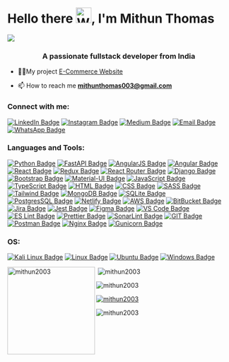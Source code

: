 # Hello there <img src="https://raw.githubusercontent.com/Tarikul-Islam-Anik/Animated-Fluent-Emojis/master/Emojis/Hand%20gestures/Waving%20Hand.png" alt="Waving Hand" width="35" height="35" />, I'm Mithun Thomas

![](https://github.com/halfrost/halfrost/blob/master/icons/header_1.png)
<h3 align="center">A passionate fullstack developer from India</h3>

- 👨‍💻My project [E-Commerce Website](https://www.cartifi.shop)


- 📫 How to reach me **mithunthomas003@gmail.com**

<h3 align="left">Connect with me:</h3>
<p align="left">

<div id="badges">
  <a href="https://linkedin.com/in/mithunthomas3897"><img src="https://img.shields.io/badge/LinkedIn-blue?&logo=linkedin&logoColor=white" alt="LinkedIn Badge"/></a>
  <a href="https://instagram.com/_mithun_thomas____"><img src="https://img.shields.io/badge/Instagram-E4405F?&logo=instagram&logoColor=white" alt="Instagram Badge"/></a>
  <a href="https://medium.com/@mithunthomas003"><img src="https://img.shields.io/badge/Medium-12100E?&logo=medium&logoColor=white" alt="Medium Badge"/></a>
  <a href="mailto:mithunthomas003@gmail.com"><img src="https://img.shields.io/badge/Gmail-D14836?&logo=gmail&logoColor=white" alt="Email Badge"/></a>
  <a href="https://wa.me/919895493897"><img src="https://img.shields.io/badge/WhatsApp-25D366?&logo=whatsapp&logoColor=white" alt="WhatsApp Badge"/></a>
</div>
</p>



<h3 align="left">Languages and Tools:</h3>

<a href="https://www.python.org" rel="noopener"><img src="https://img.shields.io/badge/Python-14354C?&logo=python&logoColor=white" alt="Python Badge"/></a>
<a href="https://www.fastapi.com" rel="noopener"><img src="https://img.shields.io/badge/FastAPI-005571?&logo=fastapi" alt="FastAPI Badge"/></a>
<a href="https://angular.io" rel="noopener"><img src="https://img.shields.io/badge/AngularJS-E23237?&logo=angularjs&logoColor=white" alt="AngularJS Badge"/></a>
<a href="https://angular.io" rel="noopener"><img src="https://img.shields.io/badge/Angular-DD0031?&logo=angular&logoColor=white" alt="Angular Badge"/></a>
<a href="https://reactjs.org" rel="noopener"><img src="https://img.shields.io/badge/React-20232A?&logo=react&logoColor=61DAFB" alt="React Badge"/></a>
<a href="https://redux.js.org" rel="noopener"><img src="https://img.shields.io/badge/Redux-593D88?&logo=redux&logoColor=white" alt="Redux Badge"/></a>
<a href="https://reactrouter.com/en/main" rel="noopener"><img src="https://img.shields.io/badge/React_Router-CA4245?&logo=react-router&logoColor=white" alt="React Router Badge"/></a>
<a href="https://www.djangoproject.com" rel="noopener"><img src="https://img.shields.io/badge/Django-092E20?&logo=django&logoColor=white" alt="Django Badge"/></a>
<a href="https://getbootstrap.com" rel="noopener"><img src="https://img.shields.io/badge/Bootstrap-563D7C?&logo=bootstrap&logoColor=white" alt="Bootstrap Badge"/></a>
<a href="https://material-ui.com" rel="noopener"><img src="https://img.shields.io/badge/Material--UI-0081CB?&logo=material-ui&logoColor=white" alt="Material-UI Badge"/></a>
<a href="https://developer.mozilla.org/en-US/docs/Web/JavaScript" rel="noopener"><img src="https://img.shields.io/badge/JavaScript-F7DF1E?&logo=javascript&logoColor=black" alt="JavaScript Badge"/></a>
<a href="https://www.typescriptlang.org" rel="noopener"><img src="https://img.shields.io/badge/TypeScript-007ACC?&logo=typescript&logoColor=white" alt="TypeScript Badge"/></a>
<a href="https://www.w3.org/html/" rel="noopener"><img src="https://img.shields.io/badge/HTML5-E34F26?&logo=html5&logoColor=white" alt="HTML Badge"/></a>
<a href="https://www.w3.org/Style/CSS/" rel="noopener"><img src="https://img.shields.io/badge/CSS3-1572B6?&logo=css3&logoColor=white" alt="CSS Badge"/></a>
<a href="https://sass-lang.com/" rel="noopener"><img src="https://img.shields.io/badge/Sass-CC6699?&logo=sass&logoColor=white" alt="SASS Badge"/></a>
<a href="https://tailwindcss.com/" rel="noopener"><img src="https://img.shields.io/badge/Tailwind_CSS-38B2AC?&logo=tailwind-css&logoColor=white" alt="Tailwind Badge"/></a>
<a href="https://www.mongodb.com" rel="noopener"><img src="https://img.shields.io/badge/MongoDB-4EA94B?&logo=mongodb&logoColor=white" alt="MongoDB Badge"/></a>
<a href="https://www.sqlite.org/" rel="noopener"><img src="https://img.shields.io/badge/SQLite-07405E?&logo=sqlite&logoColor=white" alt="SQLite Badge"/></a>
<a href="https://www.postgresql.org/" rel="noopener"><img src="https://img.shields.io/badge/PostgreSQL-316192?&logo=postgresql&logoColor=white" alt="PostgresSQL Badge"/></a>
<a href="https://www.netlify.com/" rel="noopener"><img src="https://img.shields.io/badge/Netlify-00C7B7?&logo=netlify&logoColor=white" alt="Netlify Badge"/></a>
<a href="https://aws.amazon.com/" rel="noopener"><img src="https://img.shields.io/badge/Amazon_AWS-FF9900?&logo=amazonaws&logoColor=white" alt="AWS Badge"/></a>
<a href="https://bitbucket.org/" rel="noopener"><img src="https://img.shields.io/badge/Bitbucket-0747a6?&logo=bitbucket&logoColor=white" alt="BitBucket Badge"/></a>
<a href="https://www.atlassian.com/software/jira" rel="noopener"><img src="https://img.shields.io/badge/Jira-0052CC?&logo=Jira&logoColor=white" alt="Jira Badge"/></a>
<a href="https://jestjs.io/" rel="noopener"><img src="https://img.shields.io/badge/Jest-323330?&logo=Jest&logoColor=white" alt="Jest Badge"/></a>
<a href="https://www.figma.com/" rel="noopener"><img src="https://img.shields.io/badge/Figma-F24E1E?&logo=figma&logoColor=white" alt="Figma Badge"/></a>
<a href="https://code.visualstudio.com/" rel="noopener"><img src="https://img.shields.io/badge/Visual_Studio_Code-0078D4?&logo=visual%20studio%20code&logoColor=white" alt="VS Code Badge"/></a>
<a href="https://eslint.org/" rel="noopener"><img src="https://img.shields.io/badge/eslint-3A33D1?&logo=eslint&logoColor=white" alt="ES Lint Badge"/></a>
<a href="https://prettier.io/" rel="noopener"><img src="https://img.shields.io/badge/prettier-1A2C34?&logo=prettier&logoColor=F7BA3E" alt="Prettier Badge"/></a>
<a href="https://www.sonarlint.org/" rel="noopener"><img src="https://img.shields.io/badge/SonarLint-CB2029?&logo=sonarlint&logoColor=white" alt="SonarLint Badge"/></a>
<a href="https://git-scm.com/" rel="noopener"><img src="https://img.shields.io/badge/GIT-E44C30?&logo=git&logoColor=white" alt="GIT Badge"/></a>
<a href="https://www.postman.com/" rel="noopener"><img src="https://img.shields.io/badge/Postman-FF6C37?&logo=postman&logoColor=white" alt="Postman Badge"/></a>
<a href="https://www.nginx.com/" rel="noopener"><img src="https://img.shields.io/badge/Nginx-%23009639.svg?&logo=nginx&logoColor=white" alt="Nginx Badge"/></a>
<a href="https://gunicorn.org/" rel="noopener"><img src="https://img.shields.io/badge/gunicorn-%298729.svg?&logo=gunicorn&logoColor=white" alt="Gunicorn Badge"/></a>

<h3 align="left">OS:</h3>

<a href="https://www.kali.org/" rel="noopener"><img src="https://img.shields.io/badge/Kali_Linux-557C94?&logo=kali-linux&logoColor=white" alt="Kali Linux Badge"/></a>
<a href="https://www.linux.org/" rel="noopener"><img src="https://img.shields.io/badge/Linux-FCC624?&logo=linux&logoColor=black" alt="Linux Badge"/></a>
<a href="https://ubuntu.com/" rel="noopener"><img src="https://img.shields.io/badge/Ubuntu-E95420?&logo=ubuntu&logoColor=white" alt="Ubuntu Badge"/></a>
<a href="https://www.microsoft.com/en-us/windows" rel="noopener"><img src="https://img.shields.io/badge/Windows-0078D6?&logo=windows&logoColor=white" alt="Windows Badge"/></a>




<!-- <p align="left"> <a href="https://angular.io" rel="noopener"> <img src="https://angular.io/assets/images/logos/angular/angular.svg" alt="angular" width="40" height="40"/> </a> <a href="https://angular.io" rel="noreferrer"> <img src="https://raw.githubusercontent.com/devicons/devicon/master/icons/angularjs/angularjs-original-wordmark.svg" alt="angularjs" width="40" height="40"/> </a> <a href="https://babeljs.io/" rel="noreferrer"> <img src="https://www.vectorlogo.zone/logos/babeljs/babeljs-icon.svg" alt="babel" width="40" height="40"/> </a> <a href="https://getbootstrap.com" rel="noreferrer"> <img src="https://raw.githubusercontent.com/devicons/devicon/master/icons/bootstrap/bootstrap-plain-wordmark.svg" alt="bootstrap" width="40" height="40"/> </a> <a href="https://www.w3schools.com/css/" rel="noreferrer"> <img src="https://raw.githubusercontent.com/devicons/devicon/master/icons/css3/css3-original-wordmark.svg" alt="css3" width="40" height="40"/> </a> <a href="https://www.djangoproject.com/" rel="noreferrer"> <img src="https://cdn.worldvectorlogo.com/logos/django.svg" alt="django" width="40" height="40"/> </a> <a href="https://www.docker.com/" rel="noreferrer"> <img src="https://raw.githubusercontent.com/devicons/devicon/master/icons/docker/docker-original-wordmark.svg" alt="docker" width="40" height="40"/> </a> <a href="https://www.figma.com/" rel="noreferrer"> <img src="https://www.vectorlogo.zone/logos/figma/figma-icon.svg" alt="figma" width="40" height="40"/> </a> <a href="https://firebase.google.com/" rel="noreferrer"> <img src="https://www.vectorlogo.zone/logos/firebase/firebase-icon.svg" alt="firebase" width="40" height="40"/> </a> <a href="https://git-scm.com/" rel="noreferrer"> <img src="https://www.vectorlogo.zone/logos/git-scm/git-scm-icon.svg" alt="git" width="40" height="40"/> </a> <a href="https://www.w3.org/html/" rel="noreferrer"> <img src="https://raw.githubusercontent.com/devicons/devicon/master/icons/html5/html5-original-wordmark.svg" alt="html5" width="40" height="40"/> </a> <a href="https://developer.mozilla.org/en-US/docs/Web/JavaScript" rel="noreferrer"> <img src="https://raw.githubusercontent.com/devicons/devicon/master/icons/javascript/javascript-original.svg" alt="javascript" width="40" height="40"/> </a> <a href="https://kubernetes.io" rel="noreferrer"> <img src="https://www.vectorlogo.zone/logos/kubernetes/kubernetes-icon.svg" alt="kubernetes" width="40" height="40"/> </a> <a href="https://www.linux.org/" rel="noreferrer"> <img src="https://raw.githubusercontent.com/devicons/devicon/master/icons/linux/linux-original.svg" alt="linux" width="40" height="40"/> </a> <a href="https://www.mongodb.com/" rel="noreferrer"> <img src="https://raw.githubusercontent.com/devicons/devicon/master/icons/mongodb/mongodb-original-wordmark.svg" alt="mongodb" width="40" height="40"/> </a> <a href="https://www.nginx.com" rel="noreferrer"> <img src="https://raw.githubusercontent.com/devicons/devicon/master/icons/nginx/nginx-original.svg" alt="nginx" width="40" height="40"/> </a> <a href="https://www.postgresql.org" rel="noreferrer"> <img src="https://raw.githubusercontent.com/devicons/devicon/master/icons/postgresql/postgresql-original-wordmark.svg" alt="postgresql" width="40" height="40"/> </a> <a href="https://postman.com" rel="noreferrer"> <img src="https://www.vectorlogo.zone/logos/getpostman/getpostman-icon.svg" alt="postman" width="40" height="40"/> </a> <a href="https://www.python.org" rel="noreferrer"> <img src="https://raw.githubusercontent.com/devicons/devicon/master/icons/python/python-original.svg" alt="python" width="40" height="40"/> </a> <a href="https://reactjs.org/" rel="noreferrer"> <img src="https://raw.githubusercontent.com/devicons/devicon/master/icons/react/react-original-wordmark.svg" alt="react" width="40" height="40"/> </a> <a href="https://redis.io" rel="noreferrer"> <img src="https://raw.githubusercontent.com/devicons/devicon/master/icons/redis/redis-original-wordmark.svg" alt="redis" width="40" height="40"/> </a> <a href="https://redux.js.org" rel="noreferrer"> <img src="https://raw.githubusercontent.com/devicons/devicon/master/icons/redux/redux-original.svg" alt="redux" width="40" height="40"/> </a> <a href="https://sass-lang.com" rel="noreferrer"> <img src="https://raw.githubusercontent.com/devicons/devicon/master/icons/sass/sass-original.svg" alt="sass" width="40" height="40"/> </a> <a href="https://www.sqlite.org/" rel="noreferrer"> <img src="https://www.vectorlogo.zone/logos/sqlite/sqlite-icon.svg" alt="sqlite" width="40" height="40"/> </a> <a href="https://tailwindcss.com/" rel="noreferrer"> <img src="https://www.vectorlogo.zone/logos/tailwindcss/tailwindcss-icon.svg" alt="tailwind" width="40" height="40"/> </a> <a href="https://www.typescriptlang.org/" rel="noreferrer"> <img src="https://raw.githubusercontent.com/devicons/devicon/master/icons/typescript/typescript-original.svg" alt="typescript" width="40" height="40"/> </a> <a href="https://fastapi.tiangolo.com/" rel="noopener"> <img src="https://cdn.worldvectorlogo.com/logos/fastapi-1.svg" alt="fastapi" width="40" height="40"/> </a> </p>
 -->

<p><img align="left" src="https://github-readme-stats.vercel.app/api/top-langs?username=mithun2003&show_icons=true&locale=en&layout=compact&theme=dark&hide_border=true&order=1" alt="mithun2003" height="198"/></p>
<!--<p><img align="left" margin-right="20px" src="https://github-readme-stats.vercel.app/api/top-langs?username=mithun2003&locale=en&hide_title=true&layout=compact&langs_count=5&theme=radical&hide_border=false&order=2" height="125" alt="languages graph"  /></p> -->

<p>&nbsp;<img align="center" src="https://github-readme-stats.vercel.app/api?username=mithun2003&show_icons=true&locale=en&theme=dark&hide_border=true" alt="mithun2003" /></p>


<p><img align="center" src="https://github-readme-streak-stats.herokuapp.com/?user=mithun2003&theme=dark&hide_border=true" alt="mithun2003" /></p>

<p align="left"> <a href="https://github.com/ryo-ma/github-profile-trophy"><img src="https://github-profile-trophy.vercel.app/?username=mithun2003&show_icons=true&locale=en&layout=compact&theme=dark" alt="mithun2003" /></a> </p>

<p align="left"> <img src="https://komarev.com/ghpvc/?username=mithun2003&label=Profile%20views&color=0e75b6&style=flat" alt="mithun2003" /> </p>









